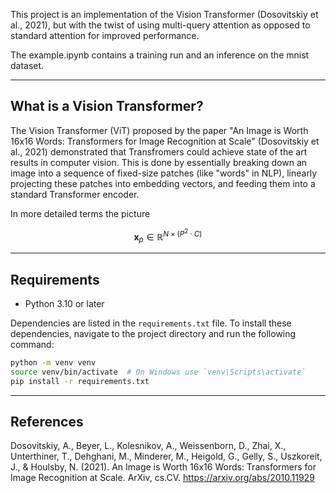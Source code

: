 This project is an implementation of the Vision Transformer (Dosovitskiy et al., 2021), but with the twist of using multi-query attention as opposed to standard attention for improved performance.

The example.ipynb contains a training run and an inference on the mnist dataset.

---
## What is a Vision Transformer?
The Vision Transformer (ViT) proposed by the paper "An Image is Worth 16x16 Words: Transformers for Image Recognition at Scale" (Dosovitskiy et al., 2021) demonstrated that Transfromers could achieve state of the art results in computer vision. This is done by essentially breaking down an image into a sequence of fixed-size patches (like "words" in NLP), linearly projecting these patches into embedding vectors, and feeding them into a standard Transformer encoder.

In more detailed terms the picture 

$$
\mathbf{x}_p \in \mathbb{R}^{N \times (P^2 \cdot C)}
$$

---
## Requirements
- Python 3.10 or later

Dependencies are listed in the `requirements.txt` file. To install these dependencies, navigate to the project directory and run the following command:

```bash
python -m venv venv
source venv/bin/activate  # On Windows use `venv\Scripts\activate`
pip install -r requirements.txt
```

---
## References
Dosovitskiy, A., Beyer, L., Kolesnikov, A., Weissenborn, D., Zhai, X., Unterthiner, T., Dehghani, M., Minderer, M., Heigold, G., Gelly, S., Uszkoreit, J., & Houlsby, N. (2021). An Image is Worth 16x16 Words: Transformers for Image Recognition at Scale. ArXiv, cs.CV. https://arxiv.org/abs/2010.11929